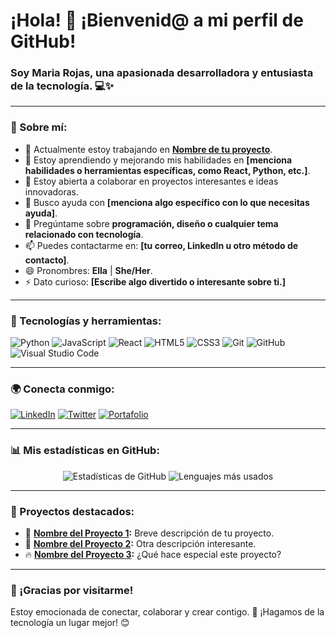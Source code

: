 # ¡Hola! 👋 ¡Bienvenid@ a mi perfil de GitHub!

### Soy Maria Rojas, una apasionada desarrolladora y entusiasta de la tecnología. 💻✨

---

### 🌟 Sobre mí:
- 🔭 Actualmente estoy trabajando en **[Nombre de tu proyecto](#)**.
- 🌱 Estoy aprendiendo y mejorando mis habilidades en **[menciona habilidades o herramientas específicas, como React, Python, etc.]**.
- 👯 Estoy abierta a colaborar en proyectos interesantes e ideas innovadoras.
- 🤔 Busco ayuda con **[menciona algo específico con lo que necesitas ayuda]**.
- 💬 Pregúntame sobre **programación, diseño o cualquier tema relacionado con tecnología**.
- 📫 Puedes contactarme en: **[tu correo, LinkedIn u otro método de contacto]**.
- 😄 Pronombres: **Ella** | **She/Her**.
- ⚡ Dato curioso: **[Escribe algo divertido o interesante sobre ti.]**

---

### 🔧 Tecnologías y herramientas:
![Python](https://img.shields.io/badge/-Python-3776AB?logo=python&logoColor=white&style=flat)
![JavaScript](https://img.shields.io/badge/-JavaScript-F7DF1E?logo=javascript&logoColor=black&style=flat)
![React](https://img.shields.io/badge/-React-61DAFB?logo=react&logoColor=black&style=flat)
![HTML5](https://img.shields.io/badge/-HTML5-E34F26?logo=html5&logoColor=white&style=flat)
![CSS3](https://img.shields.io/badge/-CSS3-1572B6?logo=css3&logoColor=white&style=flat)
![Git](https://img.shields.io/badge/-Git-F05032?logo=git&logoColor=white&style=flat)
![GitHub](https://img.shields.io/badge/-GitHub-181717?logo=github&logoColor=white&style=flat)
![Visual Studio Code](https://img.shields.io/badge/-VS%20Code-0078D4?logo=visual-studio-code&logoColor=white&style=flat)

---

### 🌍 Conecta conmigo:
[![LinkedIn](https://img.shields.io/badge/-LinkedIn-0A66C2?logo=linkedin&logoColor=white&style=flat)](https://www.linkedin.com/in/tu-perfil)
[![Twitter](https://img.shields.io/badge/-Twitter-1DA1F2?logo=twitter&logoColor=white&style=flat)](https://twitter.com/tu-usuario)
[![Portafolio](https://img.shields.io/badge/-Portafolio-EA4C89?logo=dribbble&logoColor=white&style=flat)](https://tuportafolio.com)

---

### 📊 Mis estadísticas en GitHub:
<p align="center">
  <img src="https://github-readme-stats.vercel.app/api?username=mariarojas1202&show_icons=true&theme=radical" alt="Estadísticas de GitHub" />
  <img src="https://github-readme-stats.vercel.app/api/top-langs/?username=mariarojas1202&layout=compact&theme=radical" alt="Lenguajes más usados" />
</p>

---

### 🌈 Proyectos destacados:
- 🎨 **[Nombre del Proyecto 1](#):** Breve descripción de tu proyecto.
- 🚀 **[Nombre del Proyecto 2](#):** Otra descripción interesante.
- 🔥 **[Nombre del Proyecto 3](#):** ¿Qué hace especial este proyecto?

---

### 🎉 ¡Gracias por visitarme!
Estoy emocionada de conectar, colaborar y crear contigo. 🚀 ¡Hagamos de la tecnología un lugar mejor! 😊

